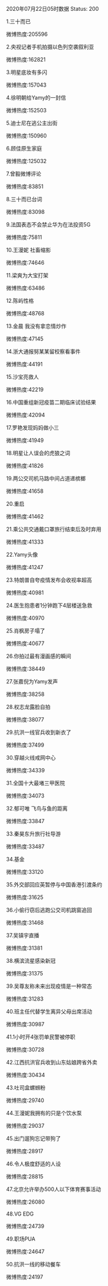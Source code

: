 2020年07月22日05时数据
Status: 200

1.三十而已

微博热度:205596

2.央视记者手机拍摄以色列空袭叙利亚

微博热度:162821

3.明星底妆有多闪

微博热度:157043

4.徐明朝给Yamy的一封信

微博热度:152503

5.迪士尼在逃公主出街

微博热度:150960

6.顾佳原生家庭

微博热度:125032

7.曾毅微博评论

微博热度:83851

8.三十而已台词

微博热度:83098

9.法国表态不会禁止华为在法投资5G

微博热度:75811

10.王漫妮 社畜缩影

微博热度:74646

11.梁爽为大宝打架

微博热度:63486

12.陈屿性格

微博热度:48768

13.金晨 我没有拿恋情炒作

微博热度:47145

14.浙大通报努某某留校察看事件

微博热度:44191

15.沙宝亮救人

微博热度:42219

16.中国重组新冠疫苗二期临床试验结果

微博热度:42094

17.罗艳发现妈妈做小三

微博热度:41949

18.明星让人误会的虎狼之词

微博热度:41826

19.两公交司机马路中间占道递槟榔

微博热度:41658

20.重启

微博热度:41462

21.乘公共交通戴口罩旅行结束后及时弃用

微博热度:41333

22.Yamy头像

微博热度:41247

23.特朗普自夸疫情发布会收视率超高

微博热度:40981

24.医生抱患者1分钟跑下4层楼送急救

微博热度:40970

25.肖枫房子塌了

微博热度:40677

26.你拍过最有漫画感的瞬间

微博热度:38449

27.张嘉倪为Yamy发声

微博热度:38258

28.权志龙露脸自拍

微博热度:38077

29.抗洪一线官兵收到新衣了

微博热度:37499

30.穿越火线戒网中心

微博热度:34339

31.全国十大最堵三甲医院

微博热度:34073

32.郁可唯 飞鸟与鱼的距离

微博热度:33847

33.秦昊东升旅行社导游

微博热度:33487

34.基金

微博热度:33120

35.外交部回应英暂停与中国香港引渡条约

微博热度:31625

36.小偷行窃后逃跑公交司机跳窗追回

微博热度:31468

37.吴镇宇直播

微博热度:31381

38.横滨流星感染新冠

微博热度:31375

39.吴尊友称未来出现疫情是一种常态

微博热度:31283

40.班主任代替学生离异父母出席活动

微博热度:30987

41.1小时开4张罚单民警被停职

微博热度:30728

42.江西抗洪官兵收到山东姑娘跨省外卖

微博热度:30434

43.吐司盒螺蛳粉

微博热度:29740

44.王漫妮我拥有的只是个饮水泵

微博热度:29037

45.出门遛狗忘记带狗了

微博热度:28917

46.令人极度舒适的人设

微博热度:28815

47.北京允许举办500人以下体育赛事活动

微博热度:26080

48.VG EDG

微博热度:24739

49.职场PUA

微博热度:24647

50.抗洪一线的移动餐车

微博热度:24197


